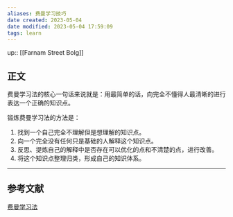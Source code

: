 ```yaml
---
aliases: 费曼学习技巧
date created: 2023-05-04
date modified: 2023-05-04 17:59:09
tags: learn
---
```


up:: [[Farnam Street Bolg]]  

## 正文
费曼学习法的核心一句话来说就是：用最简单的话，向完全不懂得人最清晰的进行表达一个正确的知识点。

锻炼费曼学习法的方法是：
1. 找到一个自己完全不理解但是想理解的知识点。
2. 向一个完全没有任何只是基础的人解释这个知识点。
3. 反思、提炼自己的解释中是否存在可以优化的点和不清楚的点，进行改善。
4. 将这个知识点整理归类，形成自己的知识体系。

---

## 参考文献
[费曼学习法](https://fs.blog/feynman-technique/)